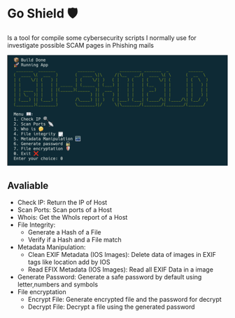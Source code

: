 # Go Shield 🛡️

Is a tool for compile some cybersecurity scripts I normally use for investigate possible SCAM pages in Phishing mails

![go-shield](./images/image.png)

## Avaliable

- Check IP: Return the IP of Host
- Scan Ports: Scan ports of a Host
- Whois: Get the WhoIs report of a Host
- File Integrity:
    - Generate a Hash of a File
    - Verify if a Hash and a File match
- Metadata Manipulation:
    - Clean EXIF Metadata (IOS Images): Delete data of images in EXIF tags like location add by IOS
    - Read EFIX Metadata (IOS Images): Read all EXIF Data in a image
- Generate Password: Generate a safe password by default using letter,numbers and symbols
- File encryptation
    - Encrypt File: Generate encrypted file and the password for decrypt
    - Decrypt File: Decrypt a file using the generated password